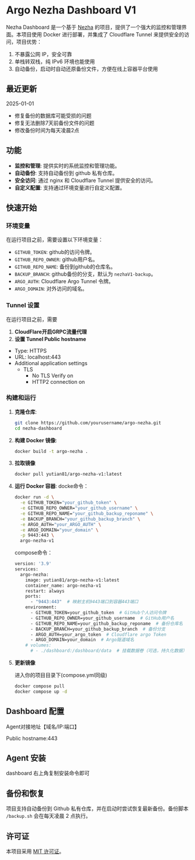 # Argo Nezha Dashboard V1

Nezha Dashboard 是一个基于 [Nezha](https://github.com/nezhahq/nezha) 的项目，提供了一个强大的监控和管理界面。本项目使用 Docker 进行部署，并集成了 Cloudflare Tunnel 来提供安全的访问，项目优势：

1. 不暴露公网 IP，安全可靠
2. 单栈转双栈，纯 IPv6 环境也能使用
3. 自动备份，启动时自动还原备份文件，方便在线上容器平台使用

## 最近更新
2025-01-01
- 修复备份的数据库可能受损的问题
- 修复无法删除7天前备份文件的问题
- 修改备份时间为每天凌晨2点

## 功能

- **监控和管理**: 提供实时的系统监控和管理功能。
- **自动备份**: 支持自动备份到 github 私有仓库。
- **安全访问**: 通过 nginx 和 Cloudflare Tunnel 提供安全的访问。
- **自定义配置**: 支持通过环境变量进行自定义配置。

## 快速开始

### 环境变量

在运行项目之前，需要设置以下环境变量：

- `GITHUB_TOKEN`: github的访问令牌。
- `GITHUB_REPO_OWNER`: github用户名。
- `GITHUB_REPO_NAME`: 备份到github的仓库名。
- `BACKUP_BRANCH`: github备份的分支，默认为 `nezhaV1-backup`。
- `ARGO_AUTH`: Cloudflare Argo Tunnel 令牌。
- `ARGO_DOMAIN`: 对外访问的域名。

### Tunnel 设置

在运行项目之前，需要
1. **CloudFlare开启GRPC流量代理**
2. **设置 Tunnel Public hostname**

  - Type: HTTPS
  - URL: localhost:443
  - Additional application settings
    - TLS
      - No TLS Verify on
      - HTTP2 connection on

### 构建和运行

1. **克隆仓库**:

   ```bash
   git clone https://github.com/yourusername/argo-nezha.git
   cd nezha-dashboard
   ```

2. **构建 Docker 镜像**:

   ```bash
   docker build -t argo-nezha .
   ```

3. **拉取镜像**
   ```bash
   docker pull yutian81/argo-nezha-v1:latest
   ```

3. **运行 Docker 容器**:
   docke命令：
   
   ```bash
   docker run -d \
     -e GITHUB_TOKEN="your_github_token" \
     -e GITHUB_REPO_OWNER="your_github_username" \
     -e GITHUB_REPO_NAME="your_github_backup_reponame" \
     -e BACKUP_BRANCH="your_github_backup_branch" \
     -e ARGO_AUTH="your_ARGO_AUTH" \
     -e ARGO_DOMAIN="your_domain" \
     -p 9443:443 \
     argo-nezha-v1
   ```

   compose命令：

   ```bash
   version: '3.9'
   services:
     argo-nezha:
       image: yutian81/argo-nezha-v1:latest
       container_name: argo-nezha-v1
       restart: always
       ports:
         - "9443:443"  # 映射主机9443端口到容器443端口
       environment:
         - GITHUB_TOKEN=your_github_token  # GitHub个人访问令牌
         - GITHUB_REPO_OWNER=your_github_username  # GitHub用户名
         - GITHUB_REPO_NAME=your_github_backup_reponame  # 备份仓库名
         - BACKUP_BRANCH=your_github_backup_branch  # 备份分支
         - ARGO_AUTH=your_argo_token  # Cloudflare argo Token
         - ARGO_DOMAIN=your_domain  # Argo隧道域名
       # volumes:
         # - ./dashboard:/dashboard/data  # 挂载数据卷（可选，持久化数据）
   ```

5. **更新镜像**
   
    进入你的项目目录下(compose.yml同级)
    
    ```bash
    docker compose pull
    docker compose up -d 
    ```

## Dashboard 配置
Agent对接地址【域名/IP:端口】

Public hostname:443

## Agent 安装
dashboard 右上角复制安装命令即可

## 备份和恢复

项目支持自动备份到 Github 私有仓库，并在启动时尝试恢复最新备份。备份脚本 `/backup.sh` 会在每天凌晨 2 点执行。

## 许可证

本项目采用 [MIT 许可证](LICENSE)。
